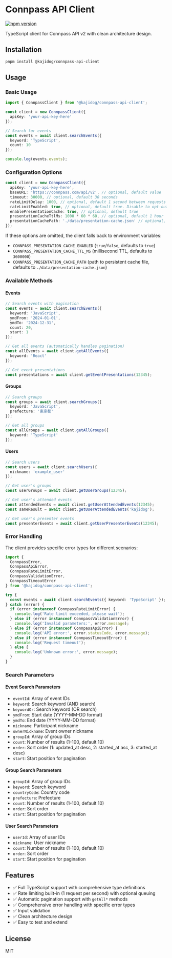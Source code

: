 # Connpass API Client

[![npm version](https://badge.fury.io/js/@kajidog%2Fconnpass-api-client.svg)](https://www.npmjs.com/package/@kajidog/connpass-api-client)

TypeScript client for Connpass API v2 with clean architecture design.

## Installation

```bash
pnpm install @kajidog/connpass-api-client
```

## Usage

### Basic Usage

```typescript
import { ConnpassClient } from '@kajidog/connpass-api-client';

const client = new ConnpassClient({
  apiKey: 'your-api-key-here'
});

// Search for events
const events = await client.searchEvents({
  keyword: 'TypeScript',
  count: 10
});

console.log(events.events);
```

### Configuration Options

```typescript
const client = new ConnpassClient({
  apiKey: 'your-api-key-here',
  baseURL: 'https://connpass.com/api/v2', // optional, default value
  timeout: 30000, // optional, default 30 seconds
  rateLimitDelay: 1000, // optional, default 1 second between requests
  rateLimitEnabled: true, // optional, default true. Disable to opt-out of queuing
  enablePresentationCache: true, // optional, default true
  presentationCacheTtlMs: 1000 * 60 * 60, // optional, default 1 hour
  presentationCachePath: './data/presentation-cache.json' // optional, default cwd/data
});
```

If these options are omitted, the client falls back to environment variables:

- `CONNPASS_PRESENTATION_CACHE_ENABLED` (`true`/`false`, defaults to `true`)
- `CONNPASS_PRESENTATION_CACHE_TTL_MS` (millisecond TTL, defaults to `3600000`)
- `CONNPASS_PRESENTATION_CACHE_PATH` (path to persistent cache file, defaults to `./data/presentation-cache.json`)

### Available Methods

#### Events

```typescript
// Search events with pagination
const events = await client.searchEvents({
  keyword: 'JavaScript',
  ymdFrom: '2024-01-01',
  ymdTo: '2024-12-31',
  count: 20,
  start: 1
});

// Get all events (automatically handles pagination)
const allEvents = await client.getAllEvents({
  keyword: 'React'
});

// Get event presentations
const presentations = await client.getEventPresentations(12345);
```

#### Groups

```typescript
// Search groups
const groups = await client.searchGroups({
  keyword: 'JavaScript',
  prefecture: '東京都'
});

// Get all groups
const allGroups = await client.getAllGroups({
  keyword: 'TypeScript'
});
```

#### Users

```typescript
// Search users
const users = await client.searchUsers({
  nickname: 'example_user'
});

// Get user's groups
const userGroups = await client.getUserGroups(12345);

// Get user's attended events
const attendedEvents = await client.getUserAttendedEvents(12345);
const sameResult = await client.getUserAttendedEvents('kajidog');

// Get user's presenter events
const presenterEvents = await client.getUserPresenterEvents(12345);
```

### Error Handling

The client provides specific error types for different scenarios:

```typescript
import { 
  ConnpassError, 
  ConnpassApiError, 
  ConnpassRateLimitError, 
  ConnpassValidationError,
  ConnpassTimeoutError 
} from '@kajidog/connpass-api-client';

try {
  const events = await client.searchEvents({ keyword: 'TypeScript' });
} catch (error) {
  if (error instanceof ConnpassRateLimitError) {
    console.log('Rate limit exceeded, please wait');
  } else if (error instanceof ConnpassValidationError) {
    console.log('Invalid parameters:', error.message);
  } else if (error instanceof ConnpassApiError) {
    console.log('API error:', error.statusCode, error.message);
  } else if (error instanceof ConnpassTimeoutError) {
    console.log('Request timeout');
  } else {
    console.log('Unknown error:', error.message);
  }
}
```

### Search Parameters

#### Event Search Parameters

- `eventId`: Array of event IDs
- `keyword`: Search keyword (AND search)
- `keywordOr`: Search keyword (OR search)
- `ymdFrom`: Start date (YYYY-MM-DD format)
- `ymdTo`: End date (YYYY-MM-DD format)
- `nickname`: Participant nickname
- `ownerNickname`: Event owner nickname
- `groupId`: Array of group IDs
- `count`: Number of results (1-100, default 10)
- `order`: Sort order (1: updated_at desc, 2: started_at asc, 3: started_at desc)
- `start`: Start position for pagination

#### Group Search Parameters

- `groupId`: Array of group IDs
- `keyword`: Search keyword
- `countryCode`: Country code
- `prefecture`: Prefecture
- `count`: Number of results (1-100, default 10)
- `order`: Sort order
- `start`: Start position for pagination

#### User Search Parameters

- `userId`: Array of user IDs
- `nickname`: User nickname
- `count`: Number of results (1-100, default 10)
- `order`: Sort order
- `start`: Start position for pagination

## Features

- ✅ Full TypeScript support with comprehensive type definitions
- ✅ Rate limiting built-in (1 request per second) with optional queuing
- ✅ Automatic pagination support with `getAll*` methods
- ✅ Comprehensive error handling with specific error types
- ✅ Input validation
- ✅ Clean architecture design
- ✅ Easy to test and extend

## License

MIT

